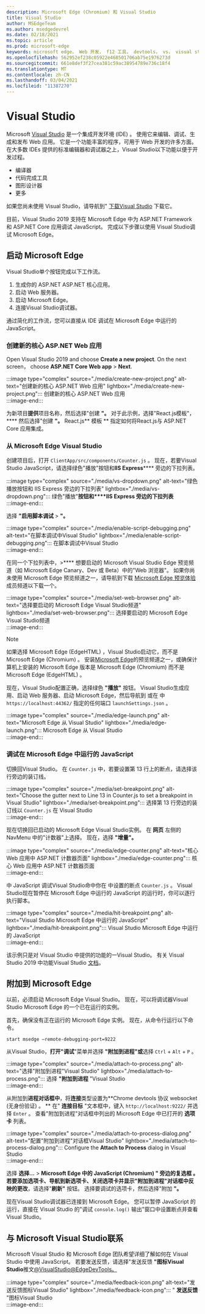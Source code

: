 ```yaml
---
description: Microsoft Edge (Chromium) 和 Visual Studio
title: Visual Studio
author: MSEdgeTeam
ms.author: msedgedevrel
ms.date: 02/18/2021
ms.topic: article
ms.prod: microsoft-edge
keywords: microsoft edge， Web 开发， f12 工具， devtools， vs， visual studio， 调试器
ms.openlocfilehash: 562952ef238c05922e468501706ab75e1976273d
ms.sourcegitcommit: 661e8def3f27cea381c59ac38954789e736c18f4
ms.translationtype: MT
ms.contentlocale: zh-CN
ms.lasthandoff: 03/04/2021
ms.locfileid: "11387270"
---
```

# <a name="visual-studio"></a>Visual Studio  

Microsoft [Visual Studio][MicrosoftVisualstudioVs] 是一个集成开发环境 \(IDE\) 。   使用它来编辑、调试、生成和发布 Web 应用。  它是一个功能丰富的程序，可用于 Web 开发的许多方面。  在大多数 IDEs 提供的标准编辑器和调试器之上，Visual Studio以下功能以便于开发过程。  

*   编译器  
*   代码完成工具  
*   图形设计器  
*   更多  
    
如果您尚未使用 Visual Studio，请导航到" [下载Visual Studio][MicrosoftVisualstudioDownloads] 下载它。  

目前，Visual Studio 2019 支持在 Microsoft Edge 中为 ASP.NET Framework 和 ASP.NET Core 应用调试 JavaScript。  完成以下步骤以使用 Visual Studio调试 Microsoft Edge。  

## <a name="launch-microsoft-edge"></a>启动 Microsoft Edge  

Visual Studio单个按钮完成以下工作流。  

1.  生成你的 ASP.NET ASP.NET 核心应用。  
1.  启动 Web 服务器。  
1.  启动 Microsoft Edge。  
1.  连接Visual Studio调试器。  
    
通过简化的工作流，您可以直接从 IDE 调试在 Microsoft Edge 中运行的 JavaScript。  

### <a name="create-a-new-aspnet-core-web-app"></a>创建新的核心 ASP.NET Web 应用  

Open Visual Studio 2019 and choose **Create a new project**.  On the next screen， choose **ASP.NET Core Web app**  >  **Next**.  

:::image type="complex" source="./media/create-new-project.png" alt-text="创建新的核心 ASP.NET Web 应用" lightbox="./media/create-new-project.png":::
   创建新的核心 ASP.NET Web 应用  
:::image-end:::  

为新项目**提供**项目名称，然后选择"创建 **"。**  对于此示例，选择"React.js模板"，**** 然后选择"创建 **"。**  React.js** 模板 ** 指定如何将React.js与 ASP.NET Core 应用集成。  

### <a name="launch-microsoft-edge-from-visual-studio"></a>从 Microsoft Edge Visual Studio  

创建项目后，打开 `ClientApp/src/components/Counter.js` 。  现在，若要Visual Studio JavaScript，请选择绿色"播放"按钮和**IIS Express****** 旁边的下拉列表。  

:::image type="complex" source="./media/vs-dropdown.png" alt-text="绿色播放按钮和 IIS Express 旁边的下拉列表" lightbox="./media/vs-dropdown.png":::
   绿色"播放"**按钮和****IIS Express 旁边的下拉列表**  
:::image-end:::  

选择 **"启用脚本调试**  >  **"。**  

:::image type="complex" source="./media/enable-script-debugging.png" alt-text="在脚本调试中Visual Studio" lightbox="./media/enable-script-debugging.png":::
   在脚本调试中Visual Studio  
:::image-end:::  

在同一个下拉列表中，>**** 想要启动的 Microsoft Visual Studio Edge 预览频道（如 Microsoft Edge Canary、Dev 或 Beta）中的"Web 浏览器"。  如果你尚未使用 Microsoft Edge 预览频道之一，请导航到下载 [Microsoft Edge 预览体验][MicrosoftedgeinsiderDownload] 成员频道以下载一个。  

:::image type="complex" source="./media/set-web-browser.png" alt-text="选择要启动的 Microsoft Edge Visual Studio频道" lightbox="./media/set-web-browser.png":::
   选择要启动的 Microsoft Edge Visual Studio频道  
:::image-end:::  

> [!NOTE]
> 如果选择 Microsoft Edge \(EdgeHTML\) ，Visual Studio启动它，而不是 Microsoft Edge \(Chromium\) 。  安装[Microsoft Edge][MicrosoftedgeinsiderDownload]的预览频道之一，或确保计算机上安装的 Microsoft Edge 版本是 Microsoft Edge \(Chromium\) 而不是 Microsoft Edge \(EdgeHTML\) 。  

现在，Visual Studio配置正确，选择绿色 **"播放"** 按钮。  Visual Studio生成应用、启动 Web 服务器、启动 Microsoft Edge，然后导航到 或在 中 `https://localhost:44362/` 指定的任何端口 `launchSettings.json` 。  

:::image type="complex" source="./media/edge-launch.png" alt-text="Microsoft Edge 从 Visual Studio" lightbox="./media/edge-launch.png":::
   Microsoft Edge 从 Visual Studio  
:::image-end:::  

### <a name="debug-javascript-running-in-microsoft-edge"></a>调试在 Microsoft Edge 中运行的 JavaScript  

切换回Visual Studio。  在 `Counter.js` 中，若要设置第 13 行上的断点，请选择该行旁边的装订线。  

:::image type="complex" source="./media/set-breakpoint.png" alt-text="Choose the gutter next to Line 13 in Counter.js to set a breakpoint in Visual Studio" lightbox="./media/set-breakpoint.png":::
   选择第 13 行旁边的装订线以 `Counter.js` 在 Visual Studio  
:::image-end:::  

现在切换回已启动的 Microsoft Edge Visual Studio实例。  在 **网页** 左侧的 NavMenu 中的"计数器"上选择。  现在，选择 **"增量"。**  

:::image type="complex" source="./media/edge-counter.png" alt-text="核心 Web 应用中 ASP.NET 计数器页面" lightbox="./media/edge-counter.png":::
   核心 Web 应用中 ASP.NET 计数器页面  
:::image-end:::  

中 JavaScript 调试Visual Studio命中你在 中设置的断点 `Counter.js` 。  Visual Studio现在暂停在 Microsoft Edge 中运行的 JavaScript 的运行时，你可以逐行执行脚本。  

:::image type="complex" source="./media/hit-breakpoint.png" alt-text="Visual Studio Microsoft Edge 中运行的 JavaScript" lightbox="./media/hit-breakpoint.png":::
   Visual Studio Microsoft Edge 中运行的 JavaScript  
:::image-end:::  

该示例只是对 Visual Studio 中提供的功能的一Visual Studio。  有关 Visual Studio 2019 中功能Visual Studio [文档][VisualStudioWindowsIndex]。  

## <a name="attach-to-microsoft-edge"></a>附加到 Microsoft Edge  

以前，必须启动 Microsoft Edge Visual Studio。  现在，可以将调试器Visual Studio Microsoft Edge 的一个已在运行的实例。  

首先，确保没有正在运行的 Microsoft Edge 实例。  现在，从命令行运行以下命令。  

```console
start msedge –remote-debugging-port=9222
```  

从Visual Studio，**打开"调试**"菜单并选择 **"附加到进程"或**选择 `Ctrl` + `Alt` + `P` 。  

:::image type="complex" source="./media/attach-to-process.png" alt-text="选择"附加到进程"Visual Studio" lightbox="./media/attach-to-process.png":::
   选择 **"附加到进程** "Visual Studio  
:::image-end:::  

从附加到**进程对话框中**，将**连接**类型设置为**Chrome devtools 协议 websocket (无身份验证) 。 **  在" **连接目标** "文本框中，键入 `http://localhost:9222/` 并选择 `Enter` 。  查看"附加到进程"对话框中列出的 Microsoft Edge 中已打开的 **选项卡** 列表。  

:::image type="complex" source="./media/attach-to-process-dialog.png" alt-text="配置"附加到进程"对话框Visual Studio" lightbox="./media/attach-to-process-dialog.png":::
   Configure the **Attach to Process** dialog in Visual Studio  
:::image-end:::  

选择 **选择...** > **Microsoft Edge 中的 JavaScript (Chromium) " 旁边的复选框 **。  若要添加选项卡、导航到新选项卡、关闭选项卡并显示"附加到进程"对话框中反映的更改****，请选择"**刷新"** 按钮。  选择要调试的选项卡，然后选择"附加 **"。**  

现在Visual Studio调试器已连接到 Microsoft Edge。  您可以暂停 JavaScript 的运行，直接在 Visual Studio 的"调试 `console.log()` 输出"窗口中设置断点并查看Visual Studio。  

## <a name="getting-in-touch-with-the-microsoft-visual-studio-team"></a>与 Microsoft Visual Studio联系  

Microsoft Visual Studio 和 Microsoft Edge 团队希望详细了解如何在 Visual Studio 中使用 JavaScript。  若要发送反馈，请选择"发送反馈 **"图标Visual Studio**推文[@VisualStudio@EdgeDevTools。][TwitterIntentTweetViualstudioEdgdevtools]  

:::image type="complex" source="./media/feedback-icon.png" alt-text="发送反馈图标Visual Studio" lightbox="./media/feedback-icon.png":::
   " **发送反馈** "图标Visual Studio  
:::image-end:::  

<!-- links -->  

[VisualStudioWindowsIndex]: /visualstudio/windows/index "Visual Studio文档|Microsoft Docs"  

[MicrosoftVisualstudioDownloads]: https://visualstudio.microsoft.com/downloads "下载Visual Studio"  
[MicrosoftVisualstudioVs]: https://visualstudio.microsoft.com/vs "Visual Studio IDE"  

[MicrosoftedgeinsiderDownload]: https://www.microsoftedgeinsider.com/download "下载 Microsoft Edge 预览体验成员频道"  

[TwitterIntentTweetViualstudioEdgdevtools]: https://twitter.com/intent/tweet?text=@VisualStudio+@EdgeDevTools "推文@VisualStudio和@EdgeDevTools |Twitter"  
